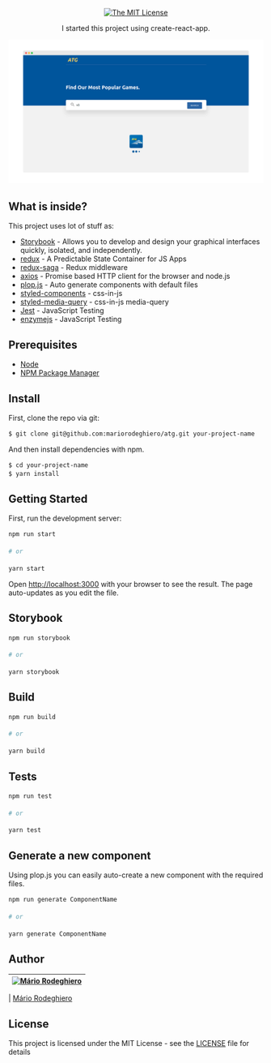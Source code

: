 <div align="center">

[![The MIT License](https://img.shields.io/badge/license-MIT-blue.svg?style=flat-square)](http://opensource.org/licenses/MIT)

<p>I started this project using create-react-app.</p>

<img src="./src/assets/home.png">

</div>

## What is inside?

This project uses lot of stuff as:

- [Storybook](https://storybook.js.org/) - Allows you to develop and design your graphical interfaces quickly, isolated, and independently.
- [redux](https://redux.js.org/) - A Predictable State Container for JS Apps
- [redux-saga](https://redux-saga.js.org/) - Redux middleware
- [axios](https://github.com/axios/axios) - Promise based HTTP client for the browser and node.js
- [plop.js](https://plopjs.com/) - Auto generate components with default files
- [styled-components](https://styled-components.com/) -  css-in-js
- [styled-media-query](https://www.npmjs.com/package/styled-media-query) - css-in-js media-query
- [Jest](https://jestjs.io/) - JavaScript Testing
- [enzymejs](https://enzymejs.github.io/enzyme/) - JavaScript Testing

## Prerequisites

- [Node](https://nodejs.org/en/)
- [NPM Package Manager](https://www.npmjs.com/)

## Install

First, clone the repo via git:

```bash
$ git clone git@github.com:mariorodeghiero/atg.git your-project-name
```

And then install dependencies with npm.

```bash
$ cd your-project-name
$ yarn install
```


## Getting Started

First, run the development server:

```bash
npm run start

# or

yarn start
```

Open [http://localhost:3000](http://localhost:3000) with your browser to see the result. The page auto-updates as you edit the file.

## Storybook


```bash
npm run storybook

# or

yarn storybook
```

## Build

```bash
npm run build

# or

yarn build
```

## Tests

```bash
npm run test

# or

yarn test
```

## Generate a new component

Using plop.js you can easily auto-create a new component with the required files.


```bash
npm run generate ComponentName

# or

yarn generate ComponentName
```

## Author

| [![Mário Rodeghiero](https://avatars1.githubusercontent.com/u/24671133?s=88&v=4)](https://github.com/mariorodeghiero) |
| --------------------------------------------------------------------------------------------------------------------- |

| [Mário Rodeghiero](https://github.com/mariorodeghiero)

## License

This project is licensed under the MIT License - see the [LICENSE](LICENSE) file for details
